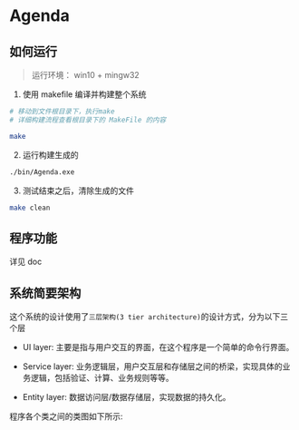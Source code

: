 # Agenda

## 如何运行

> 运行环境： win10 + mingw32

1. 使用 makefile 编译并构建整个系统

``` bash
# 移动到文件根目录下，执行make
# 详细构建流程查看根目录下的 MakeFile 的内容

make
```
2. 运行构建生成的

``` bash
./bin/Agenda.exe
```

3. 测试结束之后，清除生成的文件

``` bash
make clean
```

## 程序功能

详见 doc 

## 系统简要架构

这个系统的设计使用了`三层架构(3 tier architecture)`的设计方式，分为以下三个层

- UI layer: 主要是指与用户交互的界面，在这个程序是一个简单的命令行界面。

- Service layer: 业务逻辑层，用户交互层和存储层之间的桥梁，实现具体的业务逻辑，包括验证、计算、业务规则等等。

- Entity layer: 数据访问层/数据存储层，实现数据的持久化。

程序各个类之间的类图如下所示:



